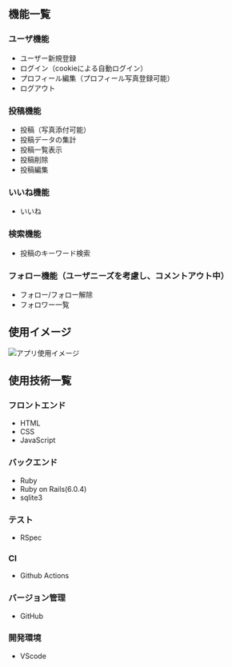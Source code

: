 ## 機能一覧
 ### ユーザ機能
  - ユーザー新規登録
  - ログイン（cookieによる自動ログイン）
  - プロフィール編集（プロフィール写真登録可能）
  - ログアウト
 ### 投稿機能
  - 投稿（写真添付可能）
  - 投稿データの集計
  - 投稿一覧表示
  - 投稿削除
  - 投稿編集
 ### いいね機能
  - いいね
 ### 検索機能
  - 投稿のキーワード検索
 ### フォロー機能（ユーザニーズを考慮し、コメントアウト中）
  - フォロー/フォロー解除
  - フォロワー一覧

## 使用イメージ
![アプリ使用イメージ](https://github.com/okadamasayuki/GreatBuyer/assets/42255354/bbdb0233-6a89-44ae-99f3-2e6f7168f5f4)

## 使用技術一覧
  ### フロントエンド
  - HTML
  - CSS
  - JavaScript

  ### バックエンド
  - Ruby
  - Ruby on Rails(6.0.4)
  - sqlite3

  ### テスト
  - RSpec

  ### CI
  - Github Actions

  ### バージョン管理
  - GitHub

  ### 開発環境
  - VScode
